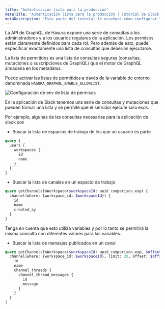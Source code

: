 ```yaml
---
title: "Autenticación lista para la producción"
metaTitle: "Autenticación lista para la producción | Tutorial de Slack de autenticación de Hasura"
metaDescription: "Esta parte del tutorial le enseñará cómo configurar las listas de permitidos para que pueda estar listo para la producción con Hasura GraphQL"
---
```


La API de GraphQL de Hasura expone una serie de consultas a los administradores y a los usuarios regulares de la aplicación. Los permisos están claramente definidos para cada rol. Pero además de esto, puede especificar exactamente una lista de consultas que deberían ejecutarse.

La lista de permitidos es una lista de consultas seguras (consultas, mutaciones o suscripciones de GraphQL) que el motor de GraphQL almacena en los metadatos.

Puede activar las listas de permitidos a través de la variable de entorno denominada `HASURA_GRAPHQL_ENABLE_ALLOWLIST`.

![Configuración de env de lista de permisos](https://graphql-engine-cdn.hasura.io/learn-hasura/assets/graphql-hasura-auth/enable-allowlist-env.png)

En la aplicación de Slack tenemos una serie de consultas y mutaciones que pueden formar una lista y se permite que el servidor ejecute solo esos.

Por ejemplo, algunas de las consultas necesarias para la aplicación de slack son

- Buscar la lista de espacios de trabajo de los que un usuario es parte

```graphql
query {
  users {
    workspaces {
      id
      name
    }
  }
}
```

- Buscar la lista de canales en un espacio de trabajo

```graphql
query getChannelsInWorkspace($workspaceId: uuid_comparison_exp) {
  channel(where: {workspace_id: $workspaceId}) {
    id
    name
    created_by
  }
}
```

Tenga en cuenta que esto utiliza variables y por lo tanto se permitirá la misma consulta con diferentes valores para las variables.

- Buscar la lista de mensajes publicados en un canal

```graphql
query getChannelsInWorkspace($workspaceId: uuid_comparison_exp, $offset: Int!) {
  channel(where: {workspace_id: $workspaceId}, limit: 20, offset: $offset) {
    id
    name
    channel_threads {
      channel_thread_messages {
        id
        message
      }
    }
  }
}
```
